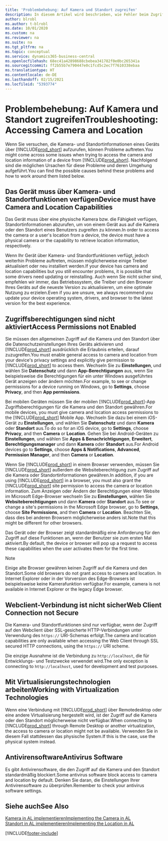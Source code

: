 ```yaml
---
title: 'Problembehebung: Auf Kamera und Standort zugreifen'
description: In diesem Artikel wird beschrieben, wie Fehler beim Zugriff auf Kamera- und Standortinformationen in Business Central behoben werden.
author: blrobl
ms.author: t-blrobl
ms.date: 10/01/2020
ms.custom: na
ms.reviewer: na
ms.suite: na
ms.tgt_pltfrm: na
ms.topic: conceptual
ms.service: dynamics365-business-central
ms.openlocfilehash: 68ec41a42898688cbebea341782f0e0bc265341a
ms.sourcegitcommit: ff2b55b7e790447e0c1fcd5c2ec7f7610338ebaa
ms.translationtype: HT
ms.contentlocale: de-DE
ms.lasthandoff: 02/15/2021
ms.locfileid: "5393774"
---
```

# <a name="troubleshooting-accessing-camera-and-location"></a><span data-ttu-id="67e2e-103">Problembehebung: Auf Kamera und Standort zugreifen</span><span class="sxs-lookup"><span data-stu-id="67e2e-103">Troubleshooting: Accessing Camera and Location</span></span>

<span data-ttu-id="67e2e-104">Wenn Sie versuchen, die Kamera- und Standortinformationen eines Geräts über [!INCLUDE[prod_short](includes/prod_short.md)] aufzurufen, können Probleme auftreten.</span><span class="sxs-lookup"><span data-stu-id="67e2e-104">You might come across some issues when trying to access the camera and location information of a device from [!INCLUDE[prod_short](includes/prod_short.md)].</span></span> <span data-ttu-id="67e2e-105">Nachfolgend sind die möglichen Ursachen für diese Probleme und deren Umgehung aufgeführt.</span><span class="sxs-lookup"><span data-stu-id="67e2e-105">You can find the possible causes behind these problems and how to work around them listed below.</span></span>

## <a name="device-must-have-camera-and-location-capabilities"></a><span data-ttu-id="67e2e-106">Das Gerät muss über Kamera- und Standortfunktionen verfügen</span><span class="sxs-lookup"><span data-stu-id="67e2e-106">Device must have Camera and Location Capabilities</span></span>

<span data-ttu-id="67e2e-107">Das Gerät muss über eine physische Kamera bzw. die Fähigkeit verfügen, Standortinformationen abzurufen, um von einem Gerät aus auf die Kamera oder den Standort eines Benutzers zugreifen zu können.</span><span class="sxs-lookup"><span data-stu-id="67e2e-107">In order to access the camera or a user's location from a device, the device must have a physical camera or the capability to retrieve location information, respectively.</span></span>

<span data-ttu-id="67e2e-108">Wenn Ihr Gerät über Kamera- und Standortfunktionen verfügt, jedoch weiterhin Probleme auftreten, müssen möglicherweise einige Treiber aktualisiert oder neu installiert werden.</span><span class="sxs-lookup"><span data-stu-id="67e2e-108">If your device has camera and location capabilities but you still encounter problems, it is possible that some drivers need updating or reinstalling.</span></span> <span data-ttu-id="67e2e-109">Auch wenn Sie nicht sicher sind, empfehlen wir immer, das Betriebssystem, die Treiber und den Browser Ihres Geräts auf die neueste Version zu aktualisieren, um eine optimale Nutzung zu erzielen.</span><span class="sxs-lookup"><span data-stu-id="67e2e-109">Even if you are unsure, we always recommend you update your device operating system, drivers, and browser to the latest version for the best experience.</span></span>

## <a name="access-permissions-not-enabled"></a><span data-ttu-id="67e2e-110">Zugriffsberechtigungen sind nicht aktiviert</span><span class="sxs-lookup"><span data-stu-id="67e2e-110">Access Permissions not Enabled</span></span>

<span data-ttu-id="67e2e-111">Sie müssen den allgemeinen Zugriff auf die Kamera und den Standort über die Datenschutzeinstellungen Ihres Geräts aktivieren und [!INCLUDE[prod_short](includes/prod_short.md)] ausdrücklich die Erlaubnis erteilen, darauf zuzugreifen.</span><span class="sxs-lookup"><span data-stu-id="67e2e-111">You must enable general access to camera and location from your device's privacy settings and explicitly give permission to  [!INCLUDE[prod_short](includes/prod_short.md)] to access them.</span></span> <span data-ttu-id="67e2e-112">Wechseln Sie zu **Einstellungen**, und wählen Sie **Datenschutz** und dann **App-Berechtigungen** aus, wenn Sie beispielsweise die Berechtigungen für ein unter Windows ausgeführtes Gerät anzeigen oder ändern möchten.</span><span class="sxs-lookup"><span data-stu-id="67e2e-112">For example, to see or change permissions for a device running on Windows, go to **Settings**, choose **Privacy**, and then **App permissions**.</span></span> 

<span data-ttu-id="67e2e-113">Bei mobilen Geräten müssen Sie der mobilen [!INCLUDE[prod_short](includes/prod_short.md)]-App Zugriffsberechtigungen für die Kamera und den Standort gewähren.</span><span class="sxs-lookup"><span data-stu-id="67e2e-113">For mobile devices, you must give camera and location access permissions to the [!INCLUDE[prod_short](includes/prod_short.md)] Mobile App.</span></span> <span data-ttu-id="67e2e-114">Wechseln Sie dazu bei einem iOS-Gerät zu **Einstellungen**, und wählen Sie **Datenschutz** und dann **Kamera** oder **Standort** aus.</span><span class="sxs-lookup"><span data-stu-id="67e2e-114">To do so for an iOS device, go to **Settings**, choose **Privacy**, and then **Camera** or **Location**.</span></span> <span data-ttu-id="67e2e-115">Gehen Sie bei Android-Geräten zu **Einstellungen**, und wählen Sie **Apps & Benachrichtigungen**, **Erweitert**, **Berechtigungsmanager** und dann **Kamera** oder **Standort** aus.</span><span class="sxs-lookup"><span data-stu-id="67e2e-115">For Android devices go to **Settings**, choose **Apps & Notifications**, **Advanced**, **Permission Manager**, and then **Camera** or **Location**.</span></span>

<span data-ttu-id="67e2e-116">Wenn Sie [!INCLUDE[prod_short](includes/prod_short.md)] in einem Browser verwenden, müssen Sie [!INCLUDE[prod_short](includes/prod_short.md)] außerdem die Websiteberechtigung zum Zugriff auf die Kamera oder Standortinformationen gewähren.</span><span class="sxs-lookup"><span data-stu-id="67e2e-116">In addition, if you are using [!INCLUDE[prod_short](includes/prod_short.md)] in a browser, you must also grant the [!INCLUDE[prod_short](includes/prod_short.md)] site permission to access the camera or location information.</span></span> <span data-ttu-id="67e2e-117">Zum Anzeigen oder Ändern der Berechtigungen einer Website im Microsoft Edge-Browser wechseln Sie zu **Einstellungen**, wählen Sie **Websiteberechtigungen** und dann **Kamera** oder **Standort** aus.</span><span class="sxs-lookup"><span data-stu-id="67e2e-117">To see or change a site's permissions in the Microsoft Edge browser, go to **Settings**, choose **Site Permissions**, and then **Camera** or **Location**.</span></span> <span data-ttu-id="67e2e-118">Beachten Sie, dass dies bei anderen Browsern möglicherweise anders ist.</span><span class="sxs-lookup"><span data-stu-id="67e2e-118">Note that this might be different for other browsers.</span></span>

<span data-ttu-id="67e2e-119">Das Gerät oder der Browser zeigt standardmäßig eine Anforderung für den Zugriff auf diese Funktionen an, wenn der Benutzer sie zum ersten Mal aktiviert.</span><span class="sxs-lookup"><span data-stu-id="67e2e-119">By default, the device or browser will pop up a request to access these capabilities when the user activates them for the first time.</span></span>

> [!NOTE]  
> <span data-ttu-id="67e2e-120">Einige alte Browser gewähren keinen Zugriff auf die Kamera und den Standort.</span><span class="sxs-lookup"><span data-stu-id="67e2e-120">Some old browsers do not grant access to camera and location.</span></span> <span data-ttu-id="67e2e-121">In Internet Explorer oder in der Vorversion des Edge-Browsers ist beispielsweise keine Kamerafunktion verfügbar.</span><span class="sxs-lookup"><span data-stu-id="67e2e-121">For example, camera is not available in Internet Explorer or the legacy Edge browser.</span></span>

## <a name="web-client-connection-not-secure"></a><span data-ttu-id="67e2e-122">Webclient-Verbindung ist nicht sicher</span><span class="sxs-lookup"><span data-stu-id="67e2e-122">Web Client Connection not Secure</span></span>

<span data-ttu-id="67e2e-123">Die Kamera- und Standortfunktionen sind nur verfügbar, wenn der Zugriff auf den Webclient über SSL-gesicherte HTTP-Verbindungen unter Verwendung des `https://` URI-Schemas erfolgt.</span><span class="sxs-lookup"><span data-stu-id="67e2e-123">The camera and location capabilities are only available when accessing the Web Client through SSL secured HTTP connections, using the `https://` URI scheme.</span></span> 

<span data-ttu-id="67e2e-124">Die einzige Ausnahme ist die Verbindung zu `http://localhost`, die für Entwicklungs- und Testzwecke verwendet wird.</span><span class="sxs-lookup"><span data-stu-id="67e2e-124">The only exception is connecting to `http://localhost`, used for development and test purposes.</span></span>


## <a name="working-with-virtualization-technologies"></a><span data-ttu-id="67e2e-125">Mit Virtualisierungstechnologien arbeiten</span><span class="sxs-lookup"><span data-stu-id="67e2e-125">Working with Virtualization Technologies</span></span>

<span data-ttu-id="67e2e-126">Wenn eine Verbindung mit [!INCLUDE[prod_short](includes/prod_short.md)] über Remotedesktop oder eine andere Virtualisierung hergestellt wird, ist der Zugriff auf die Kamera oder den Standort möglicherweise nicht verfügbar.</span><span class="sxs-lookup"><span data-stu-id="67e2e-126">When connecting to [!INCLUDE[prod_short](includes/prod_short.md)] through Remote Desktop or another virtualization, the access to camera or location might not be available.</span></span> <span data-ttu-id="67e2e-127">Verwenden Sie in diesem Fall stattdessen das physische System.</span><span class="sxs-lookup"><span data-stu-id="67e2e-127">If this is the case, use the physical system instead.</span></span>

## <a name="antivirus-software"></a><span data-ttu-id="67e2e-128">Antivirensoftware</span><span class="sxs-lookup"><span data-stu-id="67e2e-128">Antivirus Software</span></span>
<span data-ttu-id="67e2e-129">Es gibt Antivirensoftware, die den Zugriff auf die Kamera und den Standort standardmäßig blockiert.</span><span class="sxs-lookup"><span data-stu-id="67e2e-129">Some antivirus software block access to camera and location by default.</span></span> <span data-ttu-id="67e2e-130">Denken Sie daran, die Einstellungen Ihrer Antivirensoftware zu überprüfen.</span><span class="sxs-lookup"><span data-stu-id="67e2e-130">Remember to check your antivirus software settings.</span></span>

## <a name="see-also"></a><span data-ttu-id="67e2e-131">Siehe auch</span><span class="sxs-lookup"><span data-stu-id="67e2e-131">See Also</span></span>
[<span data-ttu-id="67e2e-132">Kamera in AL implementieren</span><span class="sxs-lookup"><span data-stu-id="67e2e-132">Implementing the Camera in AL</span></span>](/dynamics365/business-central/dev-itpro/developer/devenv-implement-camera-al)  
[<span data-ttu-id="67e2e-133">Standort in AL implementieren</span><span class="sxs-lookup"><span data-stu-id="67e2e-133">Implementing the Location in AL</span></span>](/dynamics365/business-central/dev-itpro/developer/devenv-implement-location-al)


[!INCLUDE[footer-include](includes/footer-banner.md)]